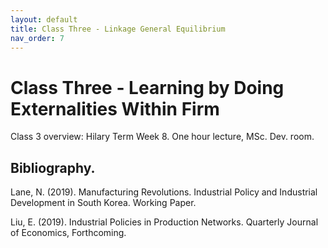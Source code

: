 ```yaml
---
layout: default
title: Class Three - Linkage General Equilibrium
nav_order: 7
---
```


# Class Three - Learning by Doing Externalities Within Firm

Class 3 overview: Hilary Term Week 8. One hour lecture, MSc. Dev. room.



## Bibliography.

Lane, N. (2019). Manufacturing Revolutions. Industrial Policy and Industrial Development in South Korea. Working Paper.

Liu, E. (2019). Industrial Policies in Production Networks. Quarterly Journal of Economics, Forthcoming.





